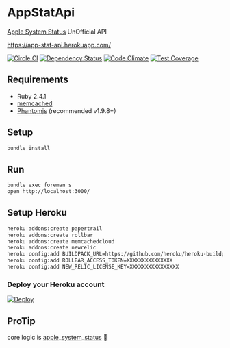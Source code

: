 # AppStatApi
[Apple System Status](https://www.apple.com/support/systemstatus/) UnOfficial API

https://app-stat-api.herokuapp.com/

[![Circle CI](https://circleci.com/gh/sue445/app-stat-api/tree/master.svg?style=svg)](https://circleci.com/gh/sue445/app-stat-api/tree/master)
[![Dependency Status](https://gemnasium.com/sue445/app-stat-api.svg)](https://gemnasium.com/sue445/app-stat-api)
[![Code Climate](https://codeclimate.com/github/sue445/app-stat-api/badges/gpa.svg)](https://codeclimate.com/github/sue445/app-stat-api)
[![Test Coverage](https://codeclimate.com/github/sue445/app-stat-api/badges/coverage.svg)](https://codeclimate.com/github/sue445/app-stat-api/coverage)

## Requirements
* Ruby 2.4.1
* [memcached](http://memcached.org/)
* [Phantomjs](http://phantomjs.org/) (recommended v1.9.8+)

## Setup
```sh
bundle install
```

## Run
```sh
bundle exec foreman s
open http://localhost:3000/
```

## Setup Heroku
```sh
heroku addons:create papertrail
heroku addons:create rollbar
heroku addons:create memcachedcloud
heroku addons:create newrelic
heroku config:add BUILDPACK_URL=https://github.com/heroku/heroku-buildpack-multi.git
heroku config:add ROLLBAR_ACCESS_TOKEN=XXXXXXXXXXXXXXX
heroku config:add NEW_RELIC_LICENSE_KEY=XXXXXXXXXXXXXXXX
```

### Deploy your Heroku account
[![Deploy](https://www.herokucdn.com/deploy/button.png)](https://heroku.com/deploy)

## ProTip
core logic is [apple_system_status](https://github.com/sue445/apple_system_status) :gem:
